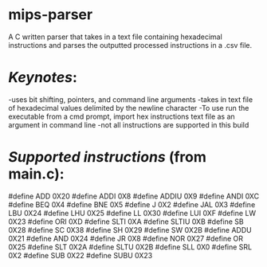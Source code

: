 # mips-parser
A C written parser that takes in a text file containing hexadecimal instructions and parses the outputted processed instructions in a .csv file.

# *Keynotes*:
-uses bit shifting, pointers, and command line arguments
-takes in text file of hexadecimal values delimited by the newline character
-To use run the executable from a cmd prompt, import hex instructions text file as an argument in command line
-not all instructions are supported in this build

# *Supported instructions* (from main.c):
#define ADD 0X20
#define ADDI 0X8
#define ADDIU 0X9
#define ANDI 0XC
#define BEQ 0X4
#define BNE 0X5
#define J 0X2
#define JAL 0X3
#define LBU 0X24
#define LHU 0X25
#define LL 0X30
#define LUI 0XF
#define LW 0X23
#define ORI 0XD
#define SLTI 0XA
#define SLTIU 0XB
#define SB 0X28
#define SC 0X38
#define SH 0X29
#define SW 0X2B
#define ADDU 0X21
#define AND 0X24
#define JR 0X8
#define NOR 0X27
#define OR 0X25
#define SLT 0X2A
#define SLTU 0X2B
#define SLL 0X0
#define SRL 0X2
#define SUB 0X22
#define SUBU 0X23
